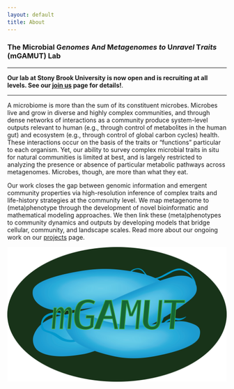 ```yaml
---
layout: default
title: About
---
```


### The Microbial G*enomes* A*nd* M*etagenomes* *to* U*nravel* T*raits* (mGAMUT) Lab

--------------------------------------------------------------------------------

**Our lab at Stony Brook University is now open and is recruiting at all levels. See our [join us](/join.html) page for details!**. 

--------------------------------------------------------------------------------

A microbiome is more than the sum of its constituent microbes. Microbes live and grow in diverse and highly complex communities, and through dense networks of interactions as a community produce system-level outputs relevant to human (e.g., through control of metabolites in the human gut) and ecosystem (e.g., through control of global carbon cycles) health. These interactions occur on the basis of the traits or “functions” particular to each organism. Yet, our ability to survey complex microbial traits in situ for natural communities is limited at best, and is largely restricted to analyzing the presence or absence of particular metabolic pathways across metagenomes. Microbes, though, are more than what they eat. 

Our work closes the gap between genomic information and emergent community properties via high-resolution inference of complex traits and life-history strategies at the community level. We map metagenome to (meta)phenotype through the development of novel bioinformatic and mathematical modeling approaches. We then link these (meta)phenotypes to community dynamics and outputs by developing models that bridge cellular, community, and landscape scales. Read more about our ongoing work on our [projects](/projects.html) page.

![mGAMUT](/img/mgamut_green_background_round.png)